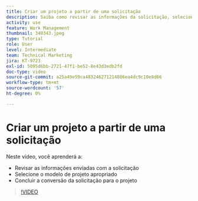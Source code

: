 ```yaml
---
title: Criar um projeto a partir de uma solicitação
description: Saiba como revisar as informações da solicitação, selecionar o modelo de projeto correto e converter a solicitação em um projeto.
activity: use
feature: Work Management
thumbnail: 340343.jpeg
type: Tutorial
role: User
level: Intermediate
team: Technical Marketing
jira: KT-9723
exl-id: 5095d6bb-2721-47f1-be52-8e43d3edb2fd
doc-type: video
source-git-commit: a25a49e59ca483246271214886ea4dc9c10e8d66
workflow-type: tm+mt
source-wordcount: '57'
ht-degree: 0%

---
```


# Criar um projeto a partir de uma solicitação

Neste vídeo, você aprenderá a:

* Revisar as informações enviadas com a solicitação
* Selecione o modelo de projeto apropriado
* Concluir a conversão da solicitação para o projeto

>[!VIDEO](https://video.tv.adobe.com/v/340343/?quality=12&learn=on)
